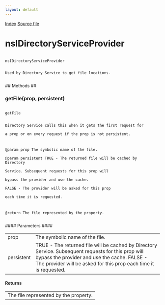 ```yaml
---
layout: default
---
```

<div id='links'><a href="../index.html">Index</a>
<a href="http://dxr.mozilla.org/mozilla-central/source/xpcom/io/nsIDirectoryService.idl">Source file</a>
</div>

# nsIDirectoryServiceProvider #
<code>  
nsIDirectoryServiceProvider  
  
Used by Directory Service to get file locations.  
  
</code>
## Methods ##

### getFile(prop, persistent) ###
<code>  
getFile  
  
Directory Service calls this when it gets the first request for  
a prop or on every request if the prop is not persistent.  
  
@param prop         The symbolic name of the file.  
@param persistent   TRUE - The returned file will be cached by Directory  
                    Service. Subsequent requests for this prop will  
                    bypass the provider and use the cache.  
                    FALSE - The provider will be asked for this prop  
                    each time it is requested.  
  
@return             The file represented by the property.  
  
  
</code>
#### Parameters ####

<table>

<tr>
<td>prop</td>
<td>The symbolic name of the file.  
</td>
</tr>

<tr>
<td>persistent</td>
<td>TRUE - The returned file will be cached by Directory  
                    Service. Subsequent requests for this prop will  
                    bypass the provider and use the cache.  
                    FALSE - The provider will be asked for this prop  
                    each time it is requested.  
</td>
</tr>

</table>

#### Returns ####

<table>

<tr>
<td>The file represented by the property.  
</td>
</tr>

</table>
